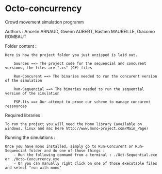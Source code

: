 Octo-concurrency
================

Crowd movement simulation programm

Authors : Ancelin ARNAUD, Gwenn AUBERT, Bastien MAUREILLE, Giacomo ROMBAUT

Folder content : 

	Here is how the project folder you just unzipped is laid out.

		Sources ==> The project code for the sequencial and concurent versions, the files are ".cs" (C#) files

		Run-Concurent ==> The binaries needed to run the concurent version of the simulation

		Run-Sequencial ==> The binaries needed to run the sequential version of the simulation

		FSP.lts ==> Our attempt to prove our scheme to manage concurent ressources

Required libraries : 

	To run the project you will need the Mono library (available on windows, linux and mac here http://www.mono-project.com/Main_Page)

Running the simulations :
	
	Once you have mono installed, simply go to Run-Concurent or Run-Sequencial folder and do one of those things :
		- Run the following command from a terminal : ./Oct-Sequential.exe or ./Octo-Concurrency.exe
		- Or you can manually right click on one of those executable files and select "run with mono"